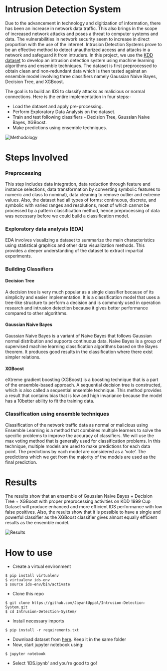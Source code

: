 # Intrusion Detection System

Due to the advancement in technology and digitization of information, there has been an increase in network data traffic. This also brings in the scope of increased network attacks and poses a threat to computer systems and data. The vulnerabilities in network security seem to increase in direct proportion with the use of the internet. Intrusion Detection Systems prove to be an effective method to detect unauthorized access and attacks in a network and safeguard it from intruders. In this project, we use the [KDD dataset](http://kdd.ics.uci.edu/databases/kddcup99/kddcup99.html) to develop an intrusion detection system using machine learning algorithms and ensemble techniques. The dataset is first preprocessed to obtain clean and non-redundant data which is then tested against an ensemble model involving three classifiers namely Gaussian Naive Bayes, Decision Tree, and XGBoost.

The goal is to build an IDS to classify attacks as malicious or normal connections. Here is the entire implementation in four steps:- 
- Load the dataset and apply pre-processing.
- Perform Exploratory Data Analysis on the dataset.
- Train and test following classifiers - Decision Tree, Gaussian Naive Bayes, XGBoost.
- Make predictions using ensemble techniques.

![Methodology](https://user-images.githubusercontent.com/47852407/118237126-901f1080-b4b4-11eb-8ddd-a00945caa5e8.png)

# Steps Involved

### Preprocessing
This step includes data integration, data reduction through feature and instance selections, data transformation by converting symbolic features to numeric and class to nominal), data cleaning to remove outlier and extreme values. Also, the dataset had all types of forms: continuous, discrete, and symbolic with varied
ranges and resolutions, most of which cannot be processed by a pattern classification method, hence preprocessing of data was necessary before we could build a classification model.

### Exploratory data analysis (EDA)
EDA involves visualizing a dataset to summarize the main characteristics using statistical graphics and other data visualization methods. This provides a deeper understanding of the dataset to extract impartial experiments.

### Building Classifiers
  #### Decision Tree
  A decision tree is very much popular as a single classifier because
  of its simplicity and easier implementation. It is a classification model that uses a
  tree-like structure to perform a decision and is commonly used in operation
  research and intrusion detection because it gives better performance compared to
  other algorithms.

  #### Gaussian Naive Bayes
  Gaussian Naive Bayes is a variant of Naive Bayes that
  follows Gaussian normal distribution and supports continuous data. Naive Bayes
  is a group of supervised machine learning classification algorithms based on the
  Bayes theorem. It produces good results in the classification where there exist
  simpler relations.

  #### XGBoost
  eXtreme gradient boosting (XGBoost) is a boosting technique that is a
  part of the ensemble-based approach. A sequential decision tree is constructed,
  which is also called a sequential ensemble technique. This method provides a
  result that contains bias that is low and high invariance because the model has a
  10better ability to fit the training data.

### Classification using ensemble techniques
Classification of the network traffic data as
normal or malicious using Ensemble Learning is a method that combines multiple
learners to solve the specific problems to improve the accuracy of classifiers. We will
use the max voting method that is generally used for classification problems. In this
technique, multiple models are used to make predictions for each data point. The
predictions by each model are considered as a ‘vote’. The predictions which we get from
the majority of the models are used as the final prediction.

# Results
The results show that an ensemble of Gaussian Naive Bayes + Decision
Tree + XGBoost with proper preprocessing activities on KDD 1999 Cup Dataset will
produce enhanced and more efficient IDS performance with low false positives. Also, the
results show that it is possible to have a single and powerful classifier as the XGBoost
classifier gives almost equally efficient results as the ensemble model.

![Results](https://user-images.githubusercontent.com/47852407/118238271-ed679180-b4b5-11eb-893c-f818fdd33655.png)

# How to use

- Create a virtual environment
```
$ pip install virtualenv
$ virtualenv ids-env
$ source ids-env/bin/activate
```
- Clone this repo
```
$ git clone https://github.com/JayantUppal/Intrusion-Detection-System.git
$ cd Intrusion-Detection-System/
```
- Install necessary imports
```
$ pip install -r requirements.txt
```
- Download dataset from [here](http://kdd.ics.uci.edu/databases/kddcup99/kddcup.data_10_percent.gz). Keep it in the same folder
- Now, start jupyter notebook using:
```
$ jupyter notebook
```
- Select 'IDS.ipynb' and you're good to go!
